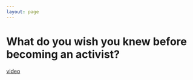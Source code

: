 ```yaml
---
layout: page
---
```


What do you wish you knew before becoming an activist?
================

[video](https://youtu.be/NO15JPClp_0)
